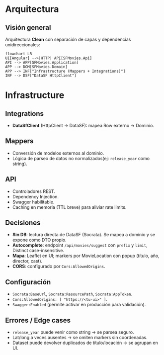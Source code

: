 # Arquitectura

## Visión general
Arquitectura **Clean** con separación de capas y dependencias unidireccionales:

```mermaid
flowchart LR
UI[Angular] -->|HTTP| API[SFMovies.Api]
API --> APP[SFMovies.Application]
APP --> DOM[SFMovies.Domain]
APP --> INF["Infrastructure (Mappers + Integrations)"]
INF --> DSF["DataSF HttpClient"]
```

# Infrastructure

## Integrations
- **DataSfClient** (HttpClient → DataSF): mapea Row externo → Dominio.  

## Mappers
- Conversión de modelos externos al dominio.  
- Lógica de parseo de datos no normalizados(ej: `release_year` como string).  

## API
- Controladores REST.  
- Dependency Injection.  
- Swagger habilitable.  
- Caching en memoria (TTL breve) para aliviar rate limits.  

## Decisiones
- **Sin DB**: lectura directa de DataSF (Socrata). Se mapea a dominio y se expone como DTO propio.  
- **Autocomplete**: endpoint `/api/movies/suggest` con `prefix` y `limit`, Distinct case-insensitive.  
- **Mapa**: Leaflet en UI; markers por MovieLocation con popup (título, año, director, cast).  
- **CORS**: configurado por `Cors:AllowedOrigins`.  

## Configuración
- `Socrata:BaseUrl`, `Socrata:ResourcePath`, `Socrata:AppToken`.  
- `Cors:AllowedOrigins: [ "https://<tu-ui>" ]`.  
- `Swagger:Enabled` (permite activar en producción para validación).  

## Errores / Edge cases
- `release_year` puede venir como string → se parsea seguro.  
- Lat/long a veces ausentes → se omiten markers sin coordenadas.  
- Dataset puede devolver duplicados de título/locación → se agrupan en UI.  
